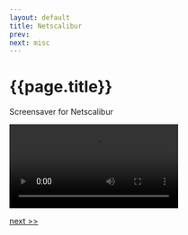 ```yaml
---
layout: default
title: Netscalibur
prev: 
next: misc
---
```


# {{page.title}}

Screensaver for Netscalibur

<video src="netscalibur.mp4" controls></video>

[next >>]({{page.next}})
